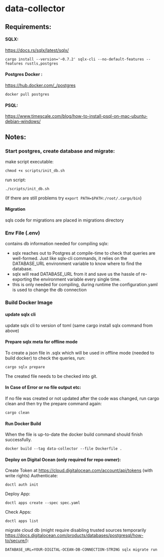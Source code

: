 # data-collector




## Requirements:

#### SQLX:

https://docs.rs/sqlx/latest/sqlx/

    cargo install --version='~0.7.2' sqlx-cli --no-default-features --features rustls,postgres

#### Postgres Docker :

https://hub.docker.com/_/postgres

    docker pull postgres


#### PSQL:

https://www.timescale.com/blog/how-to-install-psql-on-mac-ubuntu-debian-windows/

## Notes:


### Start postgres, create database and migrate:

make script executable:

    chmod +x scripts/init_db.sh
run script:

    ./scripts/init_db.sh
(If there are still problems try `export PATH=$PATH:/root/.cargo/bin`)


#### Migration
sqls code for migrations are placed in migrations directory


### Env File (.env)
contains db information needed for compiling sqlx:
* sqlx reaches out to Postgres at compile-time to check that queries are well-formed. Just like sqlx-cli commands, it relies on the DATABASE_URL environment variable to know where to find the database.
* sqlx will read DATABASE_URL from it and save us the hassle of re-exporting the environment variable every single time.
* this is only needed for compiling, during runtime the configuration.yaml is used to change the db connection

### Build Docker Image
#### update sqlx cli
update sqlx cli to version of toml (same cargo install sqlx command from above)
#### Prepare sqlx meta for offline mode
To create a json file in .sqlx which will be used in offline mode (needed to build docker) to check the queries, run:    
    
    cargo sqlx prepare
The created file needs to be checked into git. 
#### In Case of Error or no file output etc:
If no file was created or not updated after the code was changed, run cargo clean and then try the prepare command again:

    cargo clean

#### Run Docker Build
When the file is up-to-date the docker build command should finish successfully. 

    docker build --tag data-collector --file Dockerfile . 



#### Deploy on Digital Ocean (only required for repo owner):
Create Token at https://cloud.digitalocean.com/account/api/tokens (with write rights)
Authenticate:

    doctl auth init 

Deploy App:

    doctl apps create --spec spec.yaml 

Check Apps:

    doctl apps list 

migrate cloud db (might require disabling trusted sources temporarily https://docs.digitalocean.com/products/databases/postgresql/how-to/secure/):

    DATABASE_URL=YOUR-DIGITAL-OCEAN-DB-CONNECTION-STRING sqlx migrate run